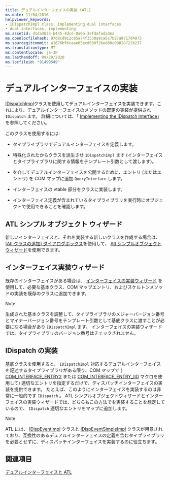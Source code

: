 ```yaml
---
title: デュアルインターフェイスの実装 (ATL)
ms.date: 11/04/2016
helpviewer_keywords:
- IDispatchImpl class, implementing dual interfaces
- dual interfaces, implementing
ms.assetid: d1da3633-b445-4dcd-8a0a-3efdafada3ea
ms.openlocfilehash: 97d8cd912c85a74f3550a9ca6c7b87a9717d4075
ms.sourcegitcommit: a1676bf6caae05ecd698f26ed80c08828722b237
ms.translationtype: MT
ms.contentlocale: ja-JP
ms.lasthandoff: 09/29/2020
ms.locfileid: "91499549"
---
```

# <a name="implementing-a-dual-interface"></a>デュアルインターフェイスの実装

[IDispatchImpl](../atl/reference/idispatchimpl-class.md)クラスを使用してデュアルインターフェイスを実装できます。これにより、デュアルインターフェイスのメソッドの既定の実装が提供され `IDispatch` ます。 詳細については、「 [Implementing the IDispatch Interface](/previous-versions/windows/desktop/automat/implementing-the-idispatch-interface)」を参照してください。

このクラスを使用するには:

- タイプライブラリでデュアルインターフェイスを定義します。

- 特殊化されたからクラスを派生させ `IDispatchImpl` ます (インターフェイスとタイプライブラリに関する情報をテンプレート引数として渡します)。

- を介してデュアルインターフェイスを公開するために、エントリ (またはエントリ) を COM マップに追加 `QueryInterface` します。

- インターフェイスの vtable 部分をクラスに実装します。

- インターフェイス定義が含まれているタイプライブラリを実行時にオブジェクトで使用できることを確認します。

## <a name="atl-simple-object-wizard"></a>ATL シンプル オブジェクト ウィザード

新しいインターフェイスと、それを実装する新しいクラスを作成する場合は、[ [Atl クラスの追加] ダイアログボックス](../ide/adding-a-class-visual-cpp.md#add-class-dialog-box)を使用して、 [Atl シンプルオブジェクトウィザード](../atl/reference/atl-simple-object-wizard.md)を使用できます。

## <a name="implement-interface-wizard"></a>インターフェイス実装ウィザード

既存のインターフェイスがある場合は、 [インターフェイスの実装ウィザード](../atl/reference/adding-a-new-interface-in-an-atl-project.md) を使用して、必要な基本クラス、COM マップエントリ、およびスケルトンメソッドの実装を既存のクラスに追加できます。

> [!NOTE]
> 生成された基本クラスを調整して、タイプライブラリのメジャーバージョン番号とマイナーバージョン番号をテンプレート引数として基底クラスに渡すことが必要になる場合があり `IDispatchImpl` ます。 インターフェイスの実装ウィザードでは、タイプライブラリのバージョン番号はチェックされません。

## <a name="implementing-idispatch"></a>IDispatch の実装

基底クラスを使用すると、 `IDispatchImpl` 対応するデュアルインターフェイスを記述するタイプライブラリがある限り、COM マップで ( [COM_INTERFACE_ENTRY2](reference/com-interface-entry-macros.md#com_interface_entry2) または [COM_INTERFACE_ENTRY_IID](reference/com-interface-entry-macros.md#com_interface_entry_iid) マクロを使用して) 適切なエントリを指定するだけで、ディスパッチインターフェイスの実装を提供できます。 たとえば、このようにインターフェイスを実装するのは非常に一般的です `IDispatch` 。 ATL シンプルオブジェクトウィザードとインターフェイスの実装ウィザードでは、どちらもこの方法でを実装することを想定しているので、 `IDispatch` 適切なエントリをマップに追加します。

> [!NOTE]
> ATL には、 [IDispEventImpl](../atl/reference/idispeventimpl-class.md) クラスと [IDispEventSimpleImpl](../atl/reference/idispeventsimpleimpl-class.md) クラスが用意されており、互換性のあるデュアルインターフェイスの定義を含むタイプライブラリを必要とせずに、ディスパッチインターフェイスを実装するのに役立ちます。

## <a name="see-also"></a>関連項目

[デュアルインターフェイスと ATL](../atl/dual-interfaces-and-atl.md)
